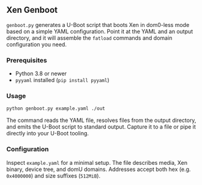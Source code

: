 ## Xen Genboot

`genboot.py` generates a U-Boot script that boots Xen in dom0-less mode based on a simple YAML configuration. Point it at the YAML and an output directory, and it will assemble the `fatload` commands and domain configuration you need.

### Prerequisites
- Python 3.8 or newer
- `pyyaml` installed (`pip install pyyaml`)

### Usage
```bash
python genboot.py example.yaml ./out
```
The command reads the YAML file, resolves files from the output directory, and emits the U-Boot script to standard output. Capture it to a file or pipe it directly into your U-Boot tooling.

### Configuration
Inspect `example.yaml` for a minimal setup. The file describes media, Xen binary, device tree, and domU domains. Addresses accept both hex (e.g. `0x4000000`) and size suffixes (`512MiB`).
